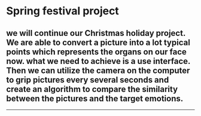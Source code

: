﻿#  Spring festival project

## we will continue our Christmas holiday project. We are able to convert a picture into a lot typical points which represents the organs on our face now. what we need to achieve is a use interface. Then we can utilize the camera on the computer to grip pictures every several seconds and create an algorithm to compare the similarity between the pictures and the target emotions.


----------


 
